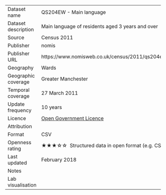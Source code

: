 <table>
<tr>
	<td>Dataset name</td>
	<td>QS204EW - Main language</td>
</tr>
<tr>
	<td>Dataset description</td>
	<td>Main language of residents aged 3 years and over</td>
</tr>
<tr>
	<td>Source</td>
	<td>Census 2011</td>
</tr>
<tr>
	<td>Publisher</td>
	<td>nomis</td>
</tr>
<tr>
	<td>Publisher URL</td>
	<td><a href="https://www.nomisweb.co.uk/census/2011/qs204ew"></a>https://www.nomisweb.co.uk/census/2011/qs204ew</td>
</tr>
<tr>
	<td>Geography</td>
	<td>Wards</td>
</tr>
<tr>
	<td>Geographic coverage</td>
	<td>Greater Manchester</td>
</tr>
<tr>
	<td>Temporal coverage</td>
	<td>27 March 2011</td>
</tr>
<tr>
	<td>Update frequency</td>
	<td>10 years</td>
</tr>
<tr>
	<td>Licence</td>
	<td><a href="http://www.nationalarchives.gov.uk/doc/open-government-licence/version/3/">Open Government Licence</a></td>
</tr>
<tr>
	<td>Attribution</td>
	<td></td>
</tr>
<tr>
	<td>Format</td>
	<td>CSV</td>
</tr>
<tr>
	<td>Openness rating</td>
	<td>&#9733&#9733&#9733&#9734&#9734&nbsp; Structured data in open format (e.g. CSV)</td>
</tr>
<tr>
	<td>Last updated</td>
	<td>February 2018</td>
</tr>
<tr>
	<td>Notes</td>
	<td></td>
</tr>
<tr>
	<td>Lab visualisation</td>
	<td><a href=""></a></td>
</tr>
</table>
